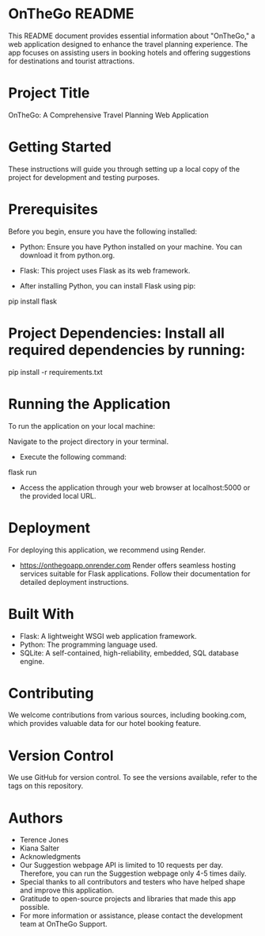 # OnTheGo README
This README document provides essential information about "OnTheGo," a web application designed to enhance the travel planning experience. The app focuses on assisting users in booking hotels and offering suggestions for destinations and tourist attractions.

# Project Title
OnTheGo: A Comprehensive Travel Planning Web Application

# Getting Started
These instructions will guide you through setting up a local copy of the project for development and testing purposes.

# Prerequisites
Before you begin, ensure you have the following installed:

- Python: Ensure you have Python installed on your machine. You can download it from python.org.

- Flask: This project uses Flask as its web framework.
- After installing Python, you can install Flask using pip:


pip install flask

# Project Dependencies: Install all required dependencies by running:


pip install -r requirements.txt

# Running the Application
To run the application on your local machine:

Navigate to the project directory in your terminal.

- Execute the following command:

flask run

- Access the application through your web browser at localhost:5000 or the provided local URL.

# Deployment
For deploying this application, we recommend using Render.
- https://onthegoapp.onrender.com 
Render offers seamless hosting services suitable for Flask applications. Follow their documentation for detailed deployment instructions.

# Built With
- Flask: A lightweight WSGI web application framework.
- Python: The programming language used.
- SQLite: A self-contained, high-reliability, embedded, SQL database engine.

# Contributing
We welcome contributions from various sources, including booking.com, which provides valuable data for our hotel booking feature.

# Version Control
We use GitHub for version control. To see the versions available, refer to the tags on this repository.

# Authors
- Terence Jones
- Kiana Salter
- Acknowledgments
- Our Suggestion webpage API is limited to 10 requests per day. Therefore, you can run the Suggestion webpage only 4-5 times daily.
- Special thanks to all contributors and testers who have helped shape and improve this application.
- Gratitude to open-source projects and libraries that made this app possible.
- For more information or assistance, please contact the development team at OnTheGo Support.

